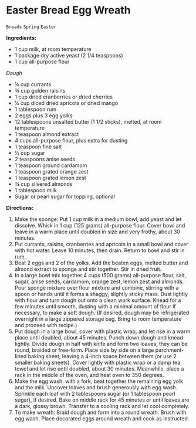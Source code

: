 # Easter Bread Egg Wreath

`Breads` `Spring` `Easter`

**Ingredients:**

- 1 cup milk, at room temperature
- 1 package dry active yeast (2 1/4 teaspoons)
- 1 cup all-purpose flour 

_Dough_

- ¼ cup currants 
- ¾ cup golden raisins 
- 1 cup dried cranberries or dried cherries
- ¼ cup diced dried apricots or dried mango
- 1 tablespoon rum
- 2 eggs plus 3 egg yolks
- 12 tablespoons unsalted butter (1 1/2 sticks), melted, at room temperature
- 1 teaspoon almond extract
- 4 cups all-purpose flour, plus extra for dusting
- 1 teaspoon fine salt
- ½ cup sugar 
- 2 teaspoons anise seeds
- 1 teaspoon ground cardamom
- 1 teaspoon grated orange zest
- 1 teaspoon grated lemon zest
- ¾ cup slivered almonds
- 1 tablespoon milk
- Sugar or pearl sugar for topping, optional

**Directions:**

1. Make the sponge: Put 1 cup milk in a medium bowl, add yeast and let dissolve. Whisk in 1 cup (125 grams) all-purpose flour. Cover bowl and leave in a warm place until doubled in size and very frothy, about 30 minutes.
2. Put currants, raisins, cranberries and apricots in a small bowl and cover with hot water. Leave 10 minutes, then drain. Return to bowl and stir in rum.
3. Beat 2 eggs and 2 of the yolks. Add the beaten eggs, melted butter and almond extract to sponge and stir together. Stir in dried fruit.
4. In a large bowl mix together 4 cups (500 grams) all-purpose flour, salt, sugar, anise seeds, cardamom, orange zest, lemon zest and almonds. Pour sponge mixture over flour mixture and combine, stirring with a spoon or hands until it forms a shaggy, slightly sticky mass. Dust lightly with flour and turn dough out onto a clean work surface. Knead for a few minutes until smooth, dusting with a minimal amount of flour if necessary, to make a soft dough. (If desired, dough may be refrigerated overnight in a large zippered storage bag. Bring to room temperature and proceed with recipe.)
5. Put dough in a large bowl, cover with plastic wrap, and let rise in a warm place until doubled, about 45 minutes. Punch down dough and knead lightly. Divide dough in half with knife and form two loaves; they can be round, braided or free-form. Place side by side on a large parchment-lined baking sheet, leaving a 4-inch space between them (or use 2 smaller baking sheets). Cover lightly with plastic wrap or a damp tea towel and let rise until doubled, about 30 minutes. Meanwhile, place a rack in the middle of the oven, and heat oven to 350 degrees.
6. Make the egg wash: with a fork, beat together the remaining egg yolk and the milk. Uncover loaves and brush generously with egg wash. Sprinkle each loaf with 2 tablespoons sugar (or 1 tablespoon pearl sugar), if desired. Bake on middle rack for 45 minutes or until loaves are a dark, glossy brown. Transfer to a cooling rack and let cool completely.
7. To make wreath: Braid dough and form into a round wreath. Brush with egg wash. Place decorated eggs around wreath and cook as instructed. 
